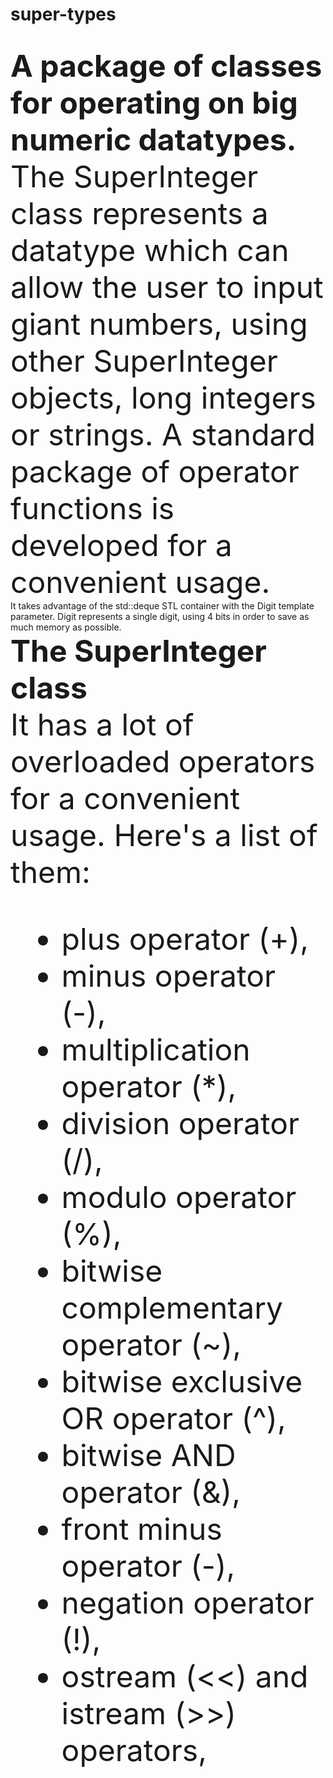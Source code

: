 # super-types
<br><strong><font size="20">A package of classes for operating on big numeric datatypes.</font></strong>
<font size="16">The SuperInteger class represents a datatype which can allow the user to input giant numbers, using other SuperInteger objects, long integers or strings. A standard package of operator functions is developed for a convenient usage.</font>
<br>It takes advantage of the std::deque STL container with the Digit template parameter. Digit
represents a single digit, using 4 bits in order to save as much memory as possible.
<br>
<strong><font size="16">The <italic>SuperInteger</italic> class</font></strong>
<br>
<font size="16">It has a lot of overloaded operators for a convenient usage. Here's a list of them:
- plus operator (+),
- minus operator (-),
- multiplication operator (*),
- division operator (/),
- modulo operator (%),
- bitwise complementary operator (~),
- bitwise exclusive OR operator (^),
- bitwise AND operator (&),
- front minus operator (-),
- negation operator (!),
- ostream (<<) and istream (>>) operators,
</font>
